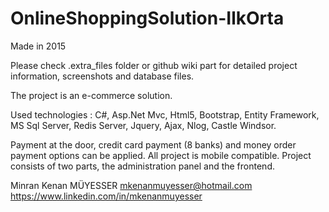 # OnlineShoppingSolution-IlkOrta
 
Made in 2015

Please check .extra_files folder or github wiki part for detailed project information, screenshots and database files.

The project is an e-commerce solution. 

Used technologies : C#, Asp.Net Mvc, Html5, Bootstrap, Entity Framework, MS Sql Server, Redis Server, Jquery, Ajax, Nlog, Castle Windsor.

Payment at the door, credit card payment (8 banks) and money order payment options can be applied. All project is mobile compatible. Project consists of two parts, the administration panel and the frontend.

Minran Kenan MÜYESSER
mkenanmuyesser@hotmail.com
https://www.linkedin.com/in/mkenanmuyesser